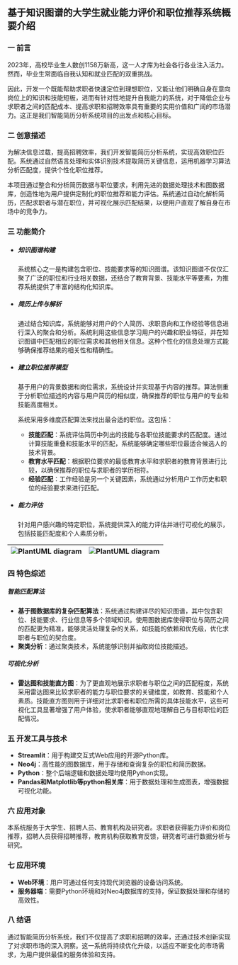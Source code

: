 ## 基于知识图谱的大学生就业能力评价和职位推荐系统概要介绍

### 一 前言

2023年，高校毕业生人数创1158万新高，这一人才库为社会各行各业注入活力。然而，毕业生常面临自我认知和就业匹配的双重挑战。

因此，开发一个既能帮助求职者快速定位到理想职位，又能让他们明确自身在意向岗位上的知识和技能短板，进而有针对性地提升自我能力的系统，对于降低企业与求职者之间的匹配成本、提高求职和招聘效率具有重要的实用价值和广阔的市场潜力。这正是我们智能简历分析系统项目的出发点和核心目标。

### 二 创意描述

为解决信息过载，提高招聘效率，我们开发智能简历分析系统，实现高效职位匹配。系统通过自然语言处理和实体识别技术提取简历关键信息，运用机器学习算法分析匹配度，提供个性化职位推荐。

本项目通过整合和分析简历数据与职位要求，利用先进的数据处理技术和图数据库，创造性地为用户提供定制化的职位推荐和能力评估。系统通过自动化解析简历，匹配求职者与潜在职位，并可视化展示匹配结果，以便用户直观了解自身在市场中的竞争力。

### 三 功能简介

- ##### 知识图谱构建

  系统核心之一是构建包含职位、技能要求等的知识图谱。该知识图谱不仅仅汇聚了广泛的职位和行业相关数据，还结合了教育背景、技能水平等要素，为推荐系统提供了丰富的结构化知识库。

- ##### 简历上传与解析

  通过结合知识库，系统能够对用户的个人简历、求职意向和工作经验等信息进行深入的聚合和分析。系统利用这些信息学习用户的兴趣和职业特征，并在知识图谱中匹配相应的职位需求和其他相关信息。这种个性化的信息处理方式能够确保推荐结果的相关性和精确性。

- ##### 建立职位推荐模型

  基于用户的背景数据和岗位需求，系统设计并实现基于内容的推荐。算法侧重于分析职位描述的内容与用户简历的相似度，确保推荐的职位与用户的专业和技能高度相关。

  系统采用多维度匹配算法来找出最合适的职位。这包括：

  - **技能匹配**：系统评估简历中列出的技能与各职位技能要求的匹配度。通过计算技能重叠和技能水平的匹配，系统能够确定哪些职位最适合候选人的技术背景。
  - **教育水平匹配**：根据职位要求的最低教育水平和求职者的教育背景进行比较，以确保推荐的职位与求职者的学历相符。
  - **经验匹配**：工作经验是另一个关键因素，系统通过分析用户工作历史和职位的经验要求来进行匹配。

- ##### 能力评估

  针对用户感兴趣的特定职位，系统提供深入的能力评估并进行可视化的展示，包括技能匹配度和个人素质分析。

| ![PlantUML diagram](https://picoflmq.oss-cn-beijing.aliyuncs.com/typora/202404150950693.png) | ![PlantUML diagram](https://picoflmq.oss-cn-beijing.aliyuncs.com/typora/202404150951008.png) |
| ------------------------------------------------------------ | ------------------------------------------------------------ |

### 四 特色综述

##### 智能匹配算法

- **基于图数据库的复杂匹配算法**：系统通过构建详尽的知识图谱，其中包含职位、技能要求、行业信息等多个领域知识。使用图数据库使得职位与简历之间的匹配更为精准，能够灵活处理复杂的关系，如技能的依赖和优先级，优化求职者与职位的契合度。
- **聚类分析**：通过聚类技术，系统能够识别并抽取岗位技能描述。

##### 可视化分析

- **雷达图和技能直方图**：为了更直观地展示求职者与职位之间的匹配程度，系统采用雷达图来比较求职者的能力与职位要求的关键维度，如教育、技能和个人素质。技能直方图则用于详细对比求职者和职位所需的具体技能水平，这些可视化工具显著增强了用户体验，使求职者能够直观地理解自己与目标职位的匹配情况。

### 五 开发工具与技术

- **Streamlit**：用于构建交互式Web应用的开源Python库。
- **Neo4j**：高性能的图数据库，用于存储和查询复杂的职位和简历数据。
- **Python**：整个后端逻辑和数据处理均使用Python实现。
- **Pandas和Matplotlib等python相关库**：用于数据处理和生成图表，增强数据可视化功能。

### 六 应用对象

本系统服务于大学生、招聘人员、教育机构及研究者。求职者获得能力评价和岗位推荐，招聘人员获得招聘推荐，教育机构获取教育反馈，研究者可进行数据分析与研究。

### 七 应用环境

- **Web环境**：用户可通过任何支持现代浏览器的设备访问系统。
- **服务器端**：需要Python环境和对Neo4j数据库的支持，保证数据处理和存储的高效性。

### 八 结语

通过智能简历分析系统，我们不仅提高了求职和招聘的效率，还通过技术创新实现了对求职市场的深入洞察。这一系统将持续优化升级，以适应不断变化的市场需求，为用户提供最佳的服务体验和支持。
